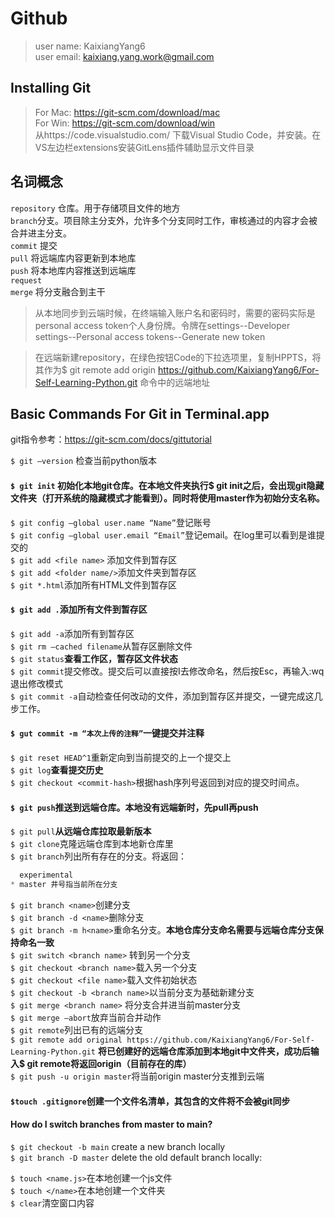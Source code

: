 # Github

> user name: KaixiangYang6  
> user email: kaixiang.yang.work@gmail.com

## Installing Git

> For Mac: https://git-scm.com/download/mac  
> For Win: https://git-scm.com/download/win  
> 从https://code.visualstudio.com/ 下载Visual Studio Code，并安装。在VS左边栏extensions安装GitLens插件辅助显示文件目录

## 名词概念

`repository`  仓库。用于存储项目文件的地方  
`branch`分支。项目除主分支外，允许多个分支同时工作，审核通过的内容才会被合并进主分支。  
`commit` 提交  
`pull` 将远端库内容更新到本地库  
`push` 将本地库内容推送到远端库  
`request`  
`merge` 将分支融合到主干  
> 从本地同步到云端时候，在终端输入账户名和密码时，需要的密码实际是personal access token个人身份牌。令牌在settings--Developer settings--Personal access tokens--Generate new token  

> 在远端新建repository，在绿色按钮Code的下拉选项里，复制HPPTS，将其作为$ git remote add origin https://github.com/KaixiangYang6/For-Self-Learning-Python.git 命令中的远端地址

## Basic Commands For Git in Terminal.app

git指令参考：https://git-scm.com/docs/gittutorial

`$ git —version` 检查当前python版本  
#### `$ git init` 初始化本地git仓库。在本地文件夹执行$ git init之后，会出现git隐藏文件夹（打开系统的隐藏模式才能看到）。同时将使用master作为初始分支名称。  
`$ git config —global user.name “Name”`登记账号  
`$ git config —global user.email “Email”`登记email。在log里可以看到是谁提交的  
`$ git add <file name>` 添加文件到暂存区  
`$ git add <folder name/>`添加文件夹到暂存区  
`$ git *.html`添加所有HTML文件到暂存区  
#### `$ git add .`**添加所有文件到暂存区**  
`$ git add -a`添加所有到暂存区  
`$ git rm —cached filename`从暂存区删除文件  
`$ git status`**查看工作区，暂存区文件状态**  
`$ git commit`提交修改。提交后可以直接按I去修改命名，然后按Esc，再输入:wq退出修改模式  
`$ git commit -a`自动检查任何改动的文件，添加到暂存区并提交，一键完成这几步工作。  
#### `$ gut commit -m “本次上传的注释”`**一键提交并注释**  
`$ git reset HEAD^1`重新定向到当前提交的上一个提交上  
`$ git log`**查看提交历史**  
`$ git checkout <commit-hash>`根据hash序列号返回到对应的提交时间点。  
#### `$ git push`**推送到远端仓库。本地没有远端新时，先pull再push**  
`$ git pull`**从远端仓库拉取最新版本**  
`$ git clone`克隆远端仓库到本地新仓库里  
`$ git branch`列出所有存在的分支。将返回：

```python
  experimental  
* master 井号指当前所在分支  
```

`$ git branch <name>`创建分支  
`$ git branch -d <name>`删除分支  
`$ git branch -m h<name>`重命名分支。**本地仓库分支命名需要与远端仓库分支保持命名一致**  
`$ git switch <branch name>` 转到另一个分支  
`$ git checkout <branch name>`载入另一个分支  
`$ git checkout <file name>`载入文件初始状态  
`$ git checkout -b <branch name>`以当前分支为基础新建分支  
`$ git merge <branch name>` 将分支合并进当前master分支  
`$ git merge —abort`放弃当前合并动作  
`$ git remote`列出已有的远端分支  
`$ git remote add original https://github.com/KaixiangYang6/For-Self-Learning-Python.git` **将已创建好的远端仓库添加到本地git中文件夹，成功后输入$ git remote将返回origin（目前存在的库）**  
`$ git push -u origin master`将当前origin master分支推到云端  
#### `$touch .gitignore`**创建一个文件名清单，其包含的文件将不会被git同步**  

#### How do I switch branches from master to main?
`$ git checkout -b main` create a new branch locally  
`$ git branch -D master` delete the old default branch locally:

`$ touch <name.js>`在本地创建一个js文件  
`$ touch </name>`在本地创建一个文件夹  
`$ clear`清空窗口内容  


